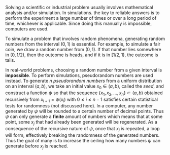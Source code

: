 Solving a scientific or industrial problem usually involves mathematical analysis and/or simulation. In simulations. the key to reliable answers is to perform the experiment a large number of times or over a long period of time, whichever is applicable. Since doing this manually is impossible, computers are used. 

To simulate a problem that involves random phenomena, generating random numbers from the interval $(0,1)$ is essential. For example, to simulate a fair coin, we draw a random number from $(0,1)$. If that number lies somewhere in $(0,1/2)$, then the outcome is heads, and if it is in $[1/2,1)$, the outcome is tails. 

In real-world problems, choosing a random number from a given interval is **impossible**. To perform simulations, pseudorandom numbers are used instead. To generate $n$ *pseudorandom numbers* from a uniform distribution on an interval $(a,b)$, we take an initial value $x_0 \in (a,b)$, called the *seed*, and construct a function $\psi$ so that the sequence $\{x_1, x_2, \dots, x_n\} \subset (a,b)$ obtained recursively from $x_{i+1} = \psi(x_i)$ with $0 \le i \le n-1$ satisfies certain statistical tests for randomness (not discussed here). In a computer, any number generated by $\psi$ will be rounded to a certain number of decimal points. Thus $\psi$ can only generate a **finite** amount of numbers which means that at some point, some $x_j$ that had already been generated will be regenerated. As a consequence of the recursive nature of $\psi$, once that $x_j$ is repeated, a loop will form, effectively breaking the randomness of the generated numbers. Thus the goal of many is to increase the ceiling how many numbers $\psi$ can generate before $x_j$ is reached. 